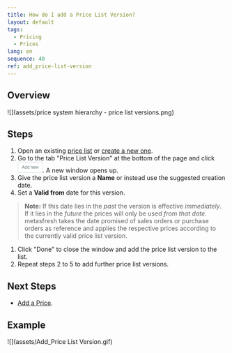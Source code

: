 ```yaml
---
title: How do I add a Price List Version?
layout: default
tags:
  - Pricing
  - Prices
lang: en
sequence: 40
ref: add_price-list-version
---
```


## Overview
![](assets/price system hierarchy - price list versions.png)

## Steps
1. Open an existing [price list](Menu) or [create a new one](Add_price-list).
1. Go to the tab "Price List Version" at the bottom of the page and click ![](assets/Add_New_Button.png). A new window opens up.
1. Give the price list version a **Name** or instead use the suggested creation date.
1. Set a **Valid from** date for this version.
 >**Note:** If this date lies in the *past* the version is effective *immediately*. If it lies in the *future* the prices will only be used *from that date*. metasfresh takes the date promised of sales orders or purchase orders as reference and applies the respective prices according to the currently valid price list version.

1. Click "Done" to close the window and add the price list version to the list.
1. Repeat steps 2 to 5 to add further price list versions.

## Next Steps
- [Add a Price](Add_price).

## Example
![](assets/Add_Price List Version.gif)
